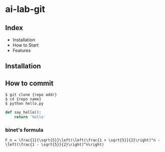 # ai-lab-git

## Index

- Installation
- How to Start
- Features

## Installation

## How to commit

```shell
$ git clone {repo addr}
$ cd {repo name}
$ python hello.py
```
```python
def say_hello():
    return 'hello'
```

### binet's formula
```F_n = \frac{1}{\sqrt{5}}\left(\left(\frac{1 + \sqrt{5}}{2}\right)^n - \left(\frac{1 - \sqrt{5}}{2}\right)^n\right)```
